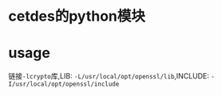 # cetdes的python模块

# usage

链接`-lcrypto`库,LIB: `-L/usr/local/opt/openssl/lib`,INCLUDE: `-I/usr/local/opt/openssl/include`

